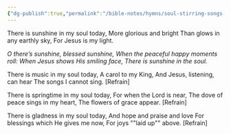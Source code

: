 ```yaml
---
{"dg-publish":true,"permalink":"/bible-notes/hymns/soul-stirring-songs-and-hymns/sunshine-in-the-soul/","title":"Sunshine in the Soul","created":"","updated":""}
---
```



There is sunshine in my soul today,
More glorious and bright
Than glows in any earthly sky,
For Jesus is my light.

*O there’s sunshine, blessed sunshine,
When the peaceful happy moments roll:
When Jesus shows His smiling face,
There is sunshine in the soul.*

There is music in my soul today,
A carol to my King,
And Jesus, listening, can hear
The songs I cannot sing. [Refrain]

There is springtime in my soul today,
For when the Lord is near,
The dove of peace sings in my heart,
The flowers of grace appear. [Refrain]

There is gladness in my soul today,
And hope and praise and love
For blessings which He gives me now,
For joys ""laid up"" above. [Refrain]